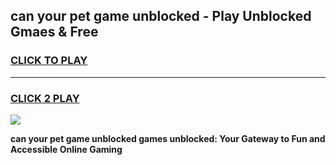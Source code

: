 
## can your pet game unblocked - Play Unblocked Gmaes & Free
<h3>
<a href="https://premium.freeplayer.one?title=can_your_pet_game_unblocked&ref=19F">CLICK TO PLAY</a></h3>
<hr>

<h3>
<a href="https://premium.freeplayer.one?title=can_your_pet_game_unblocked&ref=19F">CLICK 2 PLAY</a>
  
</h3>

<a href="https://premium.freeplayer.one?title=can_your_pet_game_unblocked&ref=19F/"><img src="https://clearcache.store/games.png"></a>


**can your pet game unblocked games unblocked: Your Gateway to Fun and Accessible Online Gaming**
